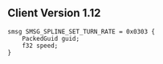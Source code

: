 ## Client Version 1.12

```rust,ignore
smsg SMSG_SPLINE_SET_TURN_RATE = 0x0303 {
    PackedGuid guid;    
    f32 speed;    
}

```

